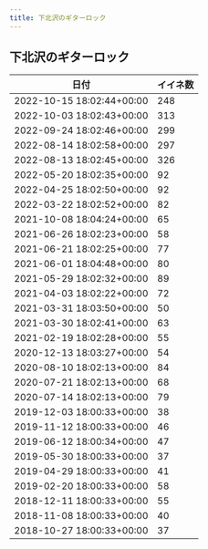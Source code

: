 ```yaml
---
title: 下北沢のギターロック
---
```

## 下北沢のギターロック

|日付|イイネ数|
|-|-|
|2022-10-15 18:02:44+00:00|248|
|2022-10-03 18:02:43+00:00|313|
|2022-09-24 18:02:46+00:00|299|
|2022-08-14 18:02:58+00:00|297|
|2022-08-13 18:02:45+00:00|326|
|2022-05-20 18:02:35+00:00|92|
|2022-04-25 18:02:50+00:00|92|
|2022-03-22 18:02:52+00:00|82|
|2021-10-08 18:04:24+00:00|65|
|2021-06-26 18:02:23+00:00|58|
|2021-06-21 18:02:25+00:00|77|
|2021-06-01 18:04:48+00:00|80|
|2021-05-29 18:02:32+00:00|89|
|2021-04-03 18:02:22+00:00|72|
|2021-03-31 18:03:50+00:00|50|
|2021-03-30 18:02:41+00:00|63|
|2021-02-19 18:02:28+00:00|55|
|2020-12-13 18:03:27+00:00|54|
|2020-08-10 18:02:13+00:00|84|
|2020-07-21 18:02:13+00:00|68|
|2020-07-14 18:02:13+00:00|79|
|2019-12-03 18:00:33+00:00|38|
|2019-11-12 18:00:33+00:00|46|
|2019-06-12 18:00:34+00:00|47|
|2019-05-30 18:00:33+00:00|37|
|2019-04-29 18:00:33+00:00|41|
|2019-02-20 18:00:33+00:00|58|
|2018-12-11 18:00:33+00:00|55|
|2018-11-08 18:00:33+00:00|40|
|2018-10-27 18:00:33+00:00|37|
